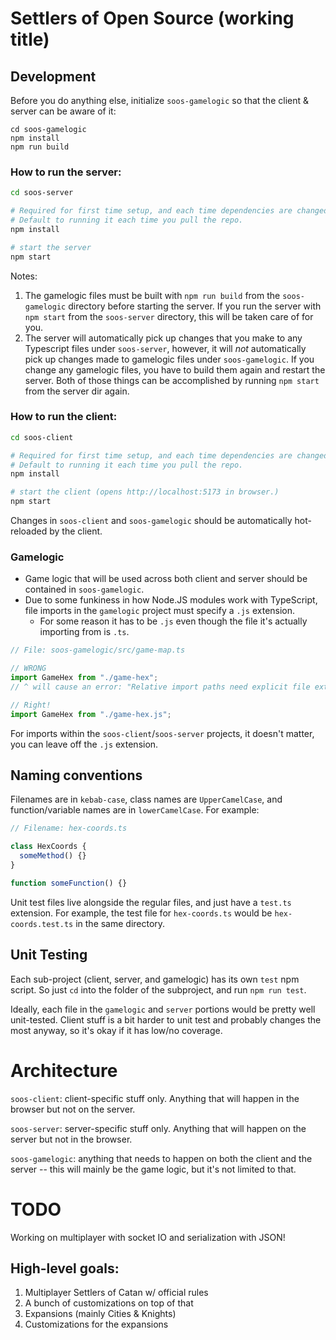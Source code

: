# Settlers of Open Source (working title)

## Development

Before you do anything else, initialize `soos-gamelogic` so that the client & server can be aware of it:

```
cd soos-gamelogic
npm install
npm run build
```

### How to run the server:

```bash
cd soos-server

# Required for first time setup, and each time dependencies are changed.
# Default to running it each time you pull the repo.
npm install

# start the server
npm start
```

Notes:

1. The gamelogic files must be built with `npm run build` from the `soos-gamelogic` directory before starting the server. If you run the server with `npm start` from the `soos-server` directory, this will be taken care of for you.
2. The server will automatically pick up changes that you make to any Typescript files under `soos-server`, however, it will _not_ automatically pick up changes made to gamelogic files under `soos-gamelogic`. If you change any gamelogic files, you have to build them again and restart the server. Both of those things can be accomplished by running `npm start` from the server dir again.

### How to run the client:

```bash
cd soos-client

# Required for first time setup, and each time dependencies are changed.
# Default to running it each time you pull the repo.
npm install

# start the client (opens http://localhost:5173 in browser.)
npm start
```

Changes in `soos-client` and `soos-gamelogic` should be automatically hot-reloaded by the client.

### Gamelogic

- Game logic that will be used across both client and server should be contained in `soos-gamelogic`.
- Due to some funkiness in how Node.JS modules work with TypeScript, file imports in the `gamelogic` project must specify a `.js` extension.
  - For some reason it has to be `.js` even though the file it's actually importing from is `.ts`.

```ts
// File: soos-gamelogic/src/game-map.ts

// WRONG
import GameHex from "./game-hex";
// ^ will cause an error: "Relative import paths need explicit file extensions"

// Right!
import GameHex from "./game-hex.js";
```

For imports within the `soos-client`/`soos-server` projects, it doesn't matter, you can leave off the `.js` extension.

## Naming conventions

Filenames are in `kebab-case`, class names are `UpperCamelCase`, and function/variable names are in `lowerCamelCase`. For example:

```ts
// Filename: hex-coords.ts

class HexCoords {
  someMethod() {}
}

function someFunction() {}
```

Unit test files live alongside the regular files, and just have a `test.ts` extension. For example, the test file for `hex-coords.ts` would be `hex-coords.test.ts` in the same directory.

## Unit Testing

Each sub-project (client, server, and gamelogic) has its own `test` npm script. So just `cd` into the folder of the subproject, and run `npm run test`.

Ideally, each file in the `gamelogic` and `server` portions would be pretty well unit-tested. Client stuff is a bit harder to unit test and probably changes the most anyway, so it's okay if it has low/no coverage.

# Architecture

`soos-client`: client-specific stuff only. Anything that will happen in the browser but not on the server.

`soos-server`: server-specific stuff only. Anything that will happen on the server but not in the browser.

`soos-gamelogic`: anything that needs to happen on both the client and the server -- this will mainly be the game logic, but it's not limited to that.

# TODO

Working on multiplayer with socket IO and serialization with JSON!

## High-level goals:

1. Multiplayer Settlers of Catan w/ official rules
2. A bunch of customizations on top of that
3. Expansions (mainly Cities & Knights)
4. Customizations for the expansions
